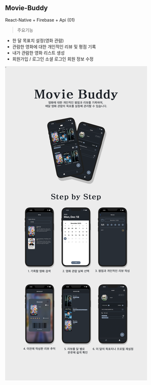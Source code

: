 ## Movie-Buddy
React-Native + Firebase + Api (01)

> 주요기능

+ 한 달 목표치 설정(영화 관람)
+ 관람한 영화에 대한 개인적인 리뷰 및 평점 기록
+ 내가 관람한 영화 리스트 생성
+ 회원가입 / 로그인
  소셜 로그인
  회원 정보 수정

![REDME_MovieBuddy](https://github.com/wxxd-fxrest/movie-buddy/blob/master/REDME_MovieBuddy.png)
